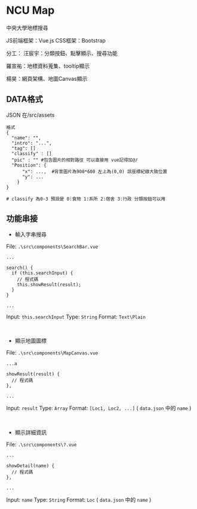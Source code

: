 # NCU Map
中央大學地標搜尋

JS前端框架：Vue.js
CSS框架：Bootstrap

分工：
汪宸宇：分類按鈕、點擊顯示、搜尋功能

羅宣祐：地標資料蒐集、tooltip顯示

楊昊：網頁架構、地圖Canvas顯示


## DATA格式

JSON 在/src/assets 

```
格式
{
  "name": "",
  "intro": "...",
  "tag": []
  "classify" : []
  "pic" : "" #包含圖片的相對路徑 可以直接用 vue記得加@/
  "Position": {
      "x": ...,  #背景圖片為900*600 左上為(0,0) 該座標紀錄大致位置 
      "y": ...
    }
}

# classify 為0-3 預設是 0:食物 1:系所 2:宿舍 3:行政 分類按鈕可以用
```

## 功能串接

- 輸入字串搜尋

File: `.\src\components\SearchBar.vue`

```
...

search() {
  if (this.searchInput) {
    // 程式碼
    this.showResult(result);
  }
}

...

```

Input: ```this.searchInput```
Type: ```String```
Format: `Text\Plain`

<br>

- 顯示地圖圖標

File: `.\src\components\MapCanvas.vue`

```
...a

showResult(result) {
  // 程式碼
},

...
```

Input: ```result```
Type: ```Array```
Format: `[Loc1, Loc2, ...]`
( `data.json` 中的 `name` )

<br>

- 顯示詳細資訊

File: `.\src\components\?.vue`

```
...

showDetail(name) {
  // 程式碼
},

...
```

Input: ```name```
Type: ```String```
Format: `Loc`
( `data.json` 中的 `name` )
